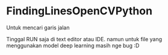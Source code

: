 # FindingLinesOpenCVPython
Untuk mencari garis jalan 


Tinggal RUN saja di text editor atau IDE.  namun untuk file yang menggunakan model deep learning masih nge bug :D
